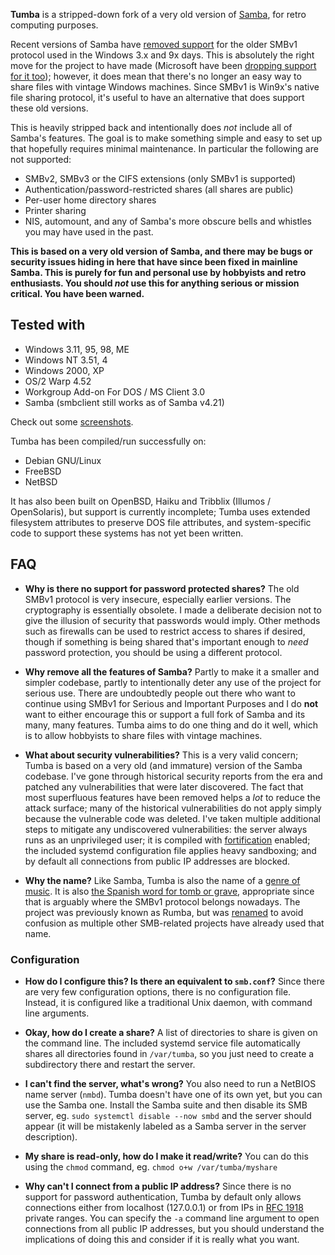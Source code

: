 **Tumba** is a stripped-down fork of a very old version of
[Samba](https://en.wikipedia.org/wiki/Samba_software), for retro computing
purposes.

Recent versions of Samba have
[removed support](https://www.theregister.com/2019/07/09/samba_sans_one_smb1/)
for the older SMBv1 protocol used in the
Windows 3.x and 9x days. This is absolutely the right move for the
project to have made (Microsoft have been
[dropping support for it too](https://arstechnica.com/gadgets/2022/04/microsoft-enters-final-phase-of-disabling-smb1-file-sharing-in-windows-11/));
however, it does mean that there's no longer an easy
way to share files with vintage Windows machines. Since SMBv1 is
Win9x's native file sharing protocol, it's useful to have an alternative that
does support these old versions.

This is heavily stripped back and intentionally does *not* include all of
Samba's features. The goal is to make something simple and easy to set up that
hopefully requires minimal maintenance. In particular the following are not
supported:

 * SMBv2, SMBv3 or the CIFS extensions (only SMBv1 is supported)
 * Authentication/password-restricted shares (all shares are public)
 * Per-user home directory shares
 * Printer sharing
 * NIS, automount, and any of Samba's more obscure bells and whistles you may
   have used in the past.

**This is based on a very old version of Samba, and there may be bugs or security
issues hiding in here that have since been fixed in mainline Samba. This is
purely for fun and personal use by hobbyists and retro enthusiasts. You should
*not* use this for anything serious or mission critical. You have been warned.**

## Tested with

* Windows 3.11, 95, 98, ME
* Windows NT 3.51, 4
* Windows 2000, XP
* OS/2 Warp 4.52
* Workgroup Add-on For DOS / MS Client 3.0
* Samba (smbclient still works as of Samba v4.21)

Check out some [screenshots](sshot/README.md).

Tumba has been compiled/run successfully on:

* Debian GNU/Linux
* FreeBSD
* NetBSD

It has also been built on OpenBSD, Haiku and Tribblix (Illumos / OpenSolaris),
but support is currently incomplete; Tumba uses extended filesystem attributes
to preserve DOS file attributes, and system-specific code to support these
systems has not yet been written.

## FAQ

* **Why is there no support for password protected shares?** The old SMBv1
  protocol is very insecure, especially earlier versions. The cryptography is
  essentially obsolete. I made a deliberate decision not to give the illusion
  of security that passwords would imply. Other methods such as firewalls can
  be used to restrict access to shares if desired, though if something is being
  shared that's important enough to *need* password protection, you should be
  using a different protocol.

* **Why remove all the features of Samba?** Partly to make it a smaller and
  simpler codebase, partly to intentionally deter any use of the project for
  serious use. There are undoubtedly people out there who want to continue
  using SMBv1 for Serious and Important Purposes and I do **not** want to
  either encourage this or support a full fork of Samba and its many, many
  features. Tumba aims to do one thing and do it well, which is to allow
  hobbyists to share files with vintage machines.

* **What about security vulnerabilities?** This is a very valid concern; Tumba
  is based on a very old (and immature) version of the Samba codebase. I've
  gone through historical security reports from the era and patched any
  vulnerabilities that were later discovered. The fact that most superfluous
  features have been removed helps a *lot* to reduce the attack surface; many
  of the historical vulnerabilities do not apply simply because the vulnerable
  code was deleted. I've taken multiple additional steps to mitigate any
  undiscovered vulnerabilities: the server always runs as an unprivileged
  user; it is compiled with
  [fortification](https://www.redhat.com/en/blog/enhance-application-security-fortifysource)
  enabled; the included systemd configuration file applies heavy sandboxing;
  and by default all connections from public IP addresses are blocked.

* **Why the name?** Like Samba, Tumba is also the name of a
  [genre of music](https://en.wikipedia.org/wiki/Tumba_%28music%29). It is also
  [the Spanish word for tomb or grave](https://en.wiktionary.org/wiki/tumba#Spanish),
  appropriate since that is arguably where the SMBv1 protocol belongs nowadays.
  The project was previously known as Rumba, but was
  [renamed](https://github.com/fragglet/tumba/commit/3bea347aef7582b)
  to avoid confusion as multiple other SMB-related projects have already used
  that name.

### Configuration

* **How do I configure this? Is there an equivalent to `smb.conf`?** Since
  there are very few configuration options, there is no configuration file.
  Instead, it is configured like a traditional Unix daemon, with command line
  arguments.

* **Okay, how do I create a share?** A list of directories to share is given on
  the command line. The included systemd service file automatically shares all
  directories found in `/var/tumba`, so you just need to create a subdirectory
  there and restart the server.

* **I can't find the server, what's wrong?** You also need to run a NetBIOS
  name server (`nmbd`). Tumba doesn't have one of its own yet, but you can use
  the Samba one. Install the Samba suite and then disable its SMB server, eg.
  `sudo systemctl disable --now smbd` and the server should appear (it will be
  mistakenly labeled as a Samba server in the server description).

* **My share is read-only, how do I make it read/write?** You can do this using
  the `chmod` command, eg. `chmod o+w /var/tumba/myshare`

* **Why can't I connect from a public IP address?** Since there is no support
  for password authentication, Tumba by default only allows connections either
  from localhost (127.0.0.1) or from IPs in
  [RFC 1918](https://datatracker.ietf.org/doc/html/rfc1918) private ranges.
  You can specify the `-a` command line argument to open connections from all
  public IP addresses, but you should understand the implications of doing this
  and consider if it is really what you want.
